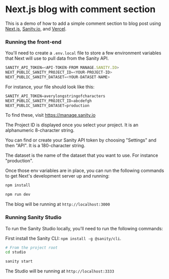 # Next.js blog with comment section

This is a demo of how to add a simple comment section to blog post using [Next.js](https://nextjs.org), [Sanity.io](https://www.sanity.io), and [Vercel](https://vercel.com).


### Running the front-end

You'll need to create a `.env.local` file to store a few environment variables that Next will use to pull data from the Sanity API.

```js
SANITY_API_TOKEN=<API-TOKEN-FROM MANAGE.SANITY.IO>
NEXT_PUBLIC_SANITY_PROJECT_ID=<YOUR-PROJECT-ID>
NEXT_PUBLIC_SANITY_DATASET=<YOUR-DATASET-NAME>
```

For instance, your file should look like this:
```js
SANITY_API_TOKEN=averylongstringofcharacters
NEXT_PUBLIC_SANITY_PROJECT_ID=abcdefgh
NEXT_PUBLIC_SANITY_DATASET=production
```

To find these, visit https://manage.sanity.io

The Project ID is displayed once you select your project. It is an alphanumeric 8-character string.

You can find or create your Sanity API token by choosing "Settings" and then "API". It is a 180-character string.

The dataset is the name of the dataset that you want to use. For instance "production".


Once those env variables are in place, you can run the following commands to get Next's development server up and running:

```bash
npm install

npm run dev
```

The blog will be running at `http://localhost:3000`

### Running Sanity Studio

To run the Sanity Studio locally, you'll need to run the following commands:

First install the Sanity CLI: `npm install -g @sanity/cli`.

```bash
# From the project root
cd studio

sanity start
```

The Studio will be running at `http://localhost:3333`
